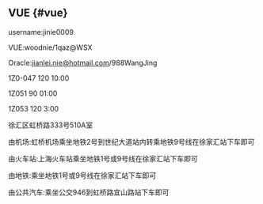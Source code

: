 ## VUE {#vue}

username:jinie0009

VUE:woodnie/1qaz@WSX

Oracle:jianlei.nie@hotmail.com/988WangJing

1Z0-047 120 10:00

1Z051 90 01:00

1Z053 120 3:00

徐汇区虹桥路333号510A室

由机场:虹桥机场乘坐地铁2号到世纪大道站内转乘地铁9号线在徐家汇站下车即可

由火车站:上海火车站乘坐地铁1号或9号线在徐家汇站下车即可

由地铁:乘坐地铁1号或9号线在徐家汇站下车即可

由公共汽车:乘坐公交946到虹桥路宜山路站下车即可
